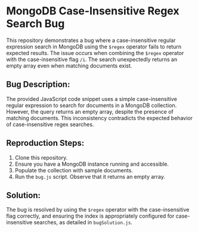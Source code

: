 # MongoDB Case-Insensitive Regex Search Bug

This repository demonstrates a bug where a case-insensitive regular expression search in MongoDB using the `$regex` operator fails to return expected results. The issue occurs when combining the `$regex` operator with the case-insensitive flag `/i`.  The search unexpectedly returns an empty array even when matching documents exist.

## Bug Description:
The provided JavaScript code snippet uses a simple case-insensitive regular expression to search for documents in a MongoDB collection. However, the query returns an empty array, despite the presence of matching documents. This inconsistency contradicts the expected behavior of case-insensitive regex searches.

## Reproduction Steps:
1. Clone this repository.
2. Ensure you have a MongoDB instance running and accessible.
3. Populate the collection with sample documents.
4. Run the `bug.js` script.  Observe that it returns an empty array.

## Solution:
The bug is resolved by using the `$regex` operator with the case-insensitive flag correctly, and ensuring the index is appropriately configured for case-insensitive searches, as detailed in `bugSolution.js`.